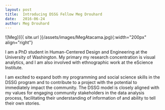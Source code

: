 ```yaml
---
layout: post
title:  Introducing DSSG Fellow Meg Drouhard
date:   2016-06-24
author: Meg Drouhard
---
```


![Meg]({{ site.url }}/assets/images/MegAtacama.jpg){:width="200px" align="right"}

I am a PhD student in Human-Centered Design and Engineering at the University of Washington. My primary my research concentration is visual analytics, and I am also involved with ethnographic work at the eScience Institute.

I am excited to expand both my programming and social science skills in the DSSG program and to contribute to a project with the potential to immediately impact the community.  The DSSG model is closely aligned with my values for engaging community stakeholders in the data analysis process, facilitating their understanding of information of and ability to tell their own stories.